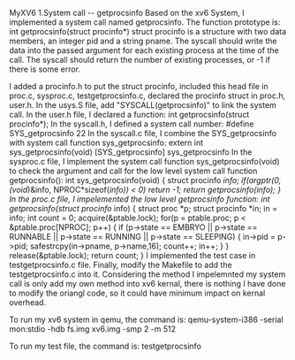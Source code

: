 MyXV6
1.System call -- getprocsinfo
Based on the xv6 System, I implemented a system call named getprocsinfo.
The function prototype is:
int getprocsinfo(struct procinfo*)
struct procinfo is a structure with two data members, an integer pid and a string pname. The syscall should write the data into the passed argument for each existing process at the time of the call. The syscall should return the number of existing processes, or -1 if there is some error.

I added a procinfo.h to put the struct procinfo, included this head file in proc.c, sysproc.c, testgetprocsinfo.c, declared the procinfo struct in proc.h, user.h. 
In the usys.S file, add "SYSCALL(getprocsinfo)" to link the system call.
In the user.h file, I declared a function:
  int getprocsinfo(struct procinfo*);
In the syscall.h, I defined a system call number:
  #define SYS_getprocsinfo 22
In the syscall.c file, I combine the SYS_getprocsinfo with system call function sys_getprocsinfo:
  extern int sys_getprocsinfo(void)
  [SYS_getprocsinfo]  sys_getprocsinfo
 In the sysproc.c file, I implement the system call function sys_getprocsinfo(void) to check the argument and call for the low level system call function getprocsinfo():
	int
	sys_getprocsinfo(void)
	{
  		struct procinfo *info;
  		if(argptr(0, (void*)&info, NPROC*sizeof(*info)) < 0)
    		return -1;
  		return getprocsinfo(info);
	}
In the proc.c file, I impelemented the low level getprocsinfo function:
	int
	getprocsinfo(struct procinfo* info)
	{
  		struct proc *p;
  		struct procinfo *in;
  		in = info; 
  		int count = 0;
  		acquire(&ptable.lock);
  		for(p = ptable.proc; p < &ptable.proc[NPROC]; p++)
  		{
    		if (p->state == EMBRYO || p->state == RUNNABLE || p->state == RUNNING || p->state == SLEEPING)
			{
	  			in->pid = p->pid;
	  			safestrcpy(in->pname, p->name,16);
	  			count++;
	  			in++;
			}
  		}
  		release(&ptable.lock);
  		return count;
	}
I implemented the test case in testgetprocsinfo.c file.
Finally, modify the Makefile to add the testgetprocsinfo.c into it.
Considering the method I impelemnted my system call is only add my own method into xv6 kernal, there is nothing I have done to modify the oriangl code, so it could have minimum impact on kernal overhead.

To run my xv6 system in qemu, the command is:
qemu-system-i386 -serial mon:stdio -hdb fs.img xv6.img -smp 2 -m 512

To run my test file, the command is:
testgetprocsinfo



